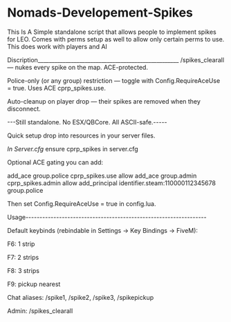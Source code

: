 # Nomads-Developement-Spikes
This Is A Simple standalone script that allows people to implement spikes for LEO. Comes with perms setup as well to allow only certain perms to use. This does work with players and AI 

Discription___________________________________________________
/spikes_clearall — nukes every spike on the map. ACE-protected.

Police-only (or any group) restriction — toggle with Config.RequireAceUse = true. Uses ACE cprp_spikes.use.

Auto-cleanup on player drop — their spikes are removed when they disconnect.

---Still standalone. No ESX/QBCore. All ASCII-safe.-----

Quick setup
drop into resources in your server files.

*In Server.cfg*
ensure cprp_spikes in server.cfg

Optional ACE gating you can add:

add_ace group.police cprp_spikes.use allow
add_ace group.admin  cprp_spikes.admin allow
add_principal identifier.steam:110000112345678 group.police


Then set Config.RequireAceUse = true in config.lua.

Usage-----------------------------------------------------------------

Default keybinds (rebindable in Settings → Key Bindings → FiveM):

F6: 1 strip

F7: 2 strips

F8: 3 strips

F9: pickup nearest

Chat aliases: /spike1, /spike2, /spike3, /spikepickup

Admin: /spikes_clearall
